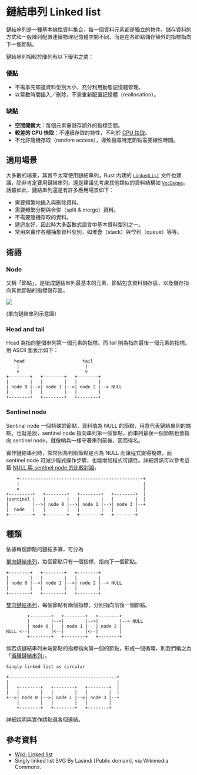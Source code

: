 # 鏈結串列 Linked list

鏈結串列是一種基本線性資料集合，每一個資料元素都是獨立的物件。儲存資料的方式和一般陣列配置連續物理記憶體空間不同，而是在各節點儲存額外的指標指向下一個節點。

鏈結串列相較於陣列有以下優劣之處：

### 優點

- 不需事先知道資料型別大小，充分利用動態記憶體管理。
- 以常數時間插入／刪除，不需重新配置記憶體（reallocation）。

### 缺點

- **空間開銷大**：每個元素需儲存額外的指標空間。
- **較差的 CPU 快取**：不連續存取的特性，不利於 [CPU 快取][wiki-cpu-cache]。
- 不允許隨機存取（random access），導致搜尋特定節點需要線性時間。

[wiki-cpu-cache]: https://en.wikipedia.org/wiki/CPU_cache

## 適用場景

大多數的場景，其實不太常使用鏈結串列，Rust 內建的 [`LinkedList`][rust-linked-list] 文件也建議，除非肯定要用鏈結串列，還是建議先考慮其他類似的資料結構如 [`VecDeque`][rust-vec-deque]。話雖如此，鏈結串列還是有許多應用場景如下：

- 需要頻繁地插入與刪除資料。
- 需要頻繁分開與合併（split & merge）資料。
- 不需要隨機存取的資料。
- 遞迴友好，因此時大多函數式語言中基本資料型別之一。
- 常用來實作各種抽象資料型別，如堆疊（stack）與佇列（queue）等等。

[rust-linked-list]: https://doc.rust-lang.org/std/collections/struct.LinkedList.html
[rust-vec-deque]: https://doc.rust-lang.org/std/collections/vec_deque/struct.VecDeque.html

## 術語

### Node

又稱「節點」，是組成鏈結串列最基本的元素，節點包含資料儲存區，以及儲存指向其他節點的指標儲存區。

![](https://upload.wikimedia.org/wikipedia/commons/thumb/6/6d/Singly-linked-list.svg/612px-Singly-linked-list.svg.png)

(單向鏈結串列示意圖）

### Head and tail

Head 為指向整個串列第一個元素的指標。而 tail 則為指向最後一個元素的指標。用 ASCII 圖表示如下：

```
   head                      tail
    |                         |
    v                         v
+--------+   +--------+   +--------+
|        |   |        |   |        |
| node 0 |-->| node 1 |-->| node 2 |--> NULL
|        |   |        |   |        |
+--------+   +--------+   +--------+
```

### Sentinel node

Sentinal node 一個特殊的節點，資料值為 NULL 的節點，用意代表鏈結串列的端點。也就是說，sentinel node 指向串列第一個節點，而串列最後一個節點也會指向 sentinel node，就像哨兵一樣守著串列前後，因而得名。

實作鏈結串列時，常常因為判斷節點是否為 NULL 而讓程式變得複雜，而 sentinel node 可減少程式操作步驟，也能增加程式可讀性。詳細資訊可以參考這篇 [NULL 與 sentinel node 的比較討論](https://stackoverflow.com/questions/5384358/)。

```
    +-----------------------------------------------+
    |                                               |
    v                                               |
+---------+   +--------+   +--------+   +--------+  |
|sentinel |   |        |   |        |   |        |  |
|         |-->| node 0 |-->| node 1 |-->| node 3 |--+
|  node   |   |        |   |        |   |        |
+---------+   +--------+   +--------+   +--------+
```

## 種類

依據每個節點的鏈結多寡，可分為

[單向鏈結串列](singly.md)，每個節點只有一個指標，指向下一個節點。

```
+--------+   +--------+   +--------+
|        |   |        |   |        |
| node 0 |-->| node 1 |-->| node 2 |--> NULL
|        |   |        |   |        |
+--------+   +--------+   +--------+
```

[雙向鏈結串列](doubly.md)，每個節點有兩個指標，分別指向前後一個節點。

```
        +--------+   +--------+   +--------+
        |        |-->|        |-->|        |--> NULL
        | node 0 |   | node 1 |   | node 2 |
NULL <--|        |<--|        |<--|        |
        +--------+   +--------+   +--------+
```

倘若該鏈結串列末端節點的指標指向第一個的節點，形成一個循環，則我們稱之為「[循環鏈結串列](circular.md)」。

```
Singly linked list as circular

+-----------------------------------------+
|                                         |
|   +--------+   +--------+   +--------+  |
|   |        |   |        |   |        |  |
+-->| node 0 |-->| node 1 |-->| node 3 |--+
    |        |   |        |   |        |
    +--------+   +--------+   +--------+
```

詳細說明與實作請點選各個連結。

## 參考資料

- [Wiki: Linked list](https://en.wikipedia.org/wiki/Linked_list)
- Singly linked list SVG By Lasindi [Public domain], via Wikimedia Commons.
